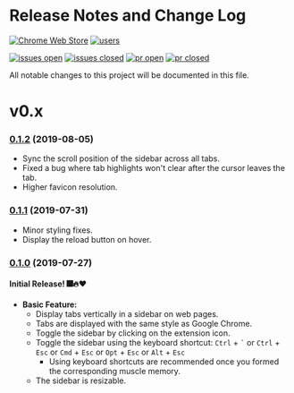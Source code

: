 # Release Notes and Change Log
[![Chrome Web Store](https://img.shields.io/chrome-web-store/v/pddljdmihkpdfpkgmbhdomeeifpklgnm)](https://chrome.google.com/webstore/detail/vertical-tabs/pddljdmihkpdfpkgmbhdomeeifpklgnm)
[![users](https://img.shields.io/chrome-web-store/users/pddljdmihkpdfpkgmbhdomeeifpklgnm)](https://chrome.google.com/webstore/detail/vertical-tabs/pddljdmihkpdfpkgmbhdomeeifpklgnm)


[![issues open](https://img.shields.io/github/issues-raw/lxieyang/vertical-tabs-chrome-extension)](https://github.com/lxieyang/vertical-tabs-chrome-extension/issues?q=is%3Aopen+is%3Aissue)
[![issues closed](https://img.shields.io/github/issues-closed-raw/lxieyang/vertical-tabs-chrome-extension)](https://github.com/lxieyang/vertical-tabs-chrome-extension/issues?q=is%3Aissue+is%3Aclosed)
[![pr open](https://img.shields.io/github/issues-pr-raw/lxieyang/vertical-tabs-chrome-extension)](https://github.com/lxieyang/vertical-tabs-chrome-extension/pulls?q=is%3Aopen+is%3Apr)
[![pr closed](https://img.shields.io/github/issues-pr-closed-raw/lxieyang/vertical-tabs-chrome-extension)](https://github.com/lxieyang/vertical-tabs-chrome-extension/pulls?q=is%3Apr+is%3Aclosed)


All notable changes to this project will be documented in this file.

# v0.x

### [0.1.2](https://github.com/lxieyang/vertical-tabs-chrome-extension/releases/tag/v0.1.2) (2019-08-05)

- Sync the scroll position of the sidebar across all tabs.
- Fixed a bug where tab highlights won't clear after the cursor leaves the tab.
- Higher favicon resolution.

### [0.1.1](https://github.com/lxieyang/vertical-tabs-chrome-extension/releases/tag/v0.1.1) (2019-07-31)

- Minor styling fixes.
- Display the reload button on hover.

### [0.1.0](https://github.com/lxieyang/vertical-tabs-chrome-extension/releases/tag/v0.1.0) (2019-07-27)

#### Initial Release! 🎆🔥❤

- **Basic Feature:**
  - Display tabs vertically in a sidebar on web pages.
  - Tabs are displayed with the same style as Google Chrome.
  - Toggle the sidebar by clicking on the extension icon.
  - Toggle the sidebar using the keyboard shortcut: `Ctrl` + `` ` `` or `Ctrl` + `Esc` or `Cmd` + `Esc` or `Opt` + `Esc` or `Alt` + `Esc`
    - Using keyboard shortcuts are recommended once you formed the corresponding muscle memory.
  - The sidebar is resizable.
